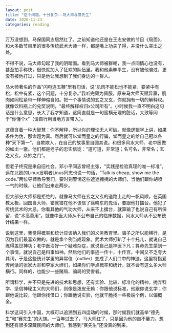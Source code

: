 ```yaml
---
layout: post
title: "这个问题，十分复杂——马大师与赛先生"
date: 2020-11-23
categories: reading
---
```


万万没想到，马保国同志居然红了。之前知道他还是在王志安做的节目《局面》，和大多数节目里的很多传统武术大师一样，都是嘴上功夫了得，并没什么突出之处。

不得不说，马大师勾起了我的阴暗面。看到马大师被群嘲，我一点同情心也没有，甚至拍手称快，很快就加入了狂欢的队伍里。我和他素昧平生，没有被他骗过，更没有被他打过，只是他让我想到了我们身边的一群人。

马大师著名的作品“闪电连五鞭”里有句话，说“肌肉不能松也不能紧，要紧中有松，松中有紧，这个问题，十分复杂。”我听完颇为佩服，原来马大师天赋异禀，肌肉如同松紧带一样伸缩自如。把一个事情说的玄之又玄，你就拥有一切的解释权。就像饮料瓶上的兑奖说明，“最终解释权归x公司所有”。小时候我一直不明白这句话是什么意思，长大了我才知道，这简直就是一句蛮横无理的脏话，大致等同于“你懂个x”（请自行用当地方言带入）。

这蕴含着一种大智慧：你不解释，所以你的理论无人可破。就像逻辑学上讲，如果条件为伪，那命题为真。然后就可以堂而皇之的行骗，堂而皇之的给自己冠以各种“天下第一”，自欺欺人，在自己的故事里自圆其说。和很多风水大师、老中医做的如出一辙。他们都是老子的忠实信徒：“道可道，非常道；名可名，非常名；玄之又玄，众妙之门”。

但老子终究是来自旧社会。邓小平同志曾经主张，“实践是检验真理的唯一标准”。远在北欧的Linux发明者Linus同志也说一句话，“Talk is cheap, show me the code.”两位导师教导我们，要时刻警惕这些遮遮掩掩的大师们，当他们跟你胡喷一气的时候，让他们出来走两步。

但大部分大师都是拒绝的。就像马大师在玄之又玄的道路上走的一帆风顺，在英国教太极，回国当大师，错就错在他不该信了徐晓东的鬼话，要跟他打擂台。他犯了传统武术的大忌。你看其他的气功大师，从来不上擂台，就算输了也说自己有所保留，说“术高莫用”。就像中医大师从不公布自己的临床数据，风水大师从不公布统计结果一样。

说到这里，我觉得概率和统计应该纳入我们的义务教育里。骗子之所以能横行，是因为我们最喜欢做的，就是拿个例当成现象。武术大师打趴了十个托儿，就说自己练得盖世神功；老中医治好一个疑难杂症，就说自己是神医下凡；算命先生蒙到一个事情，就说自己是料事如神。然后他们的事迹一传十，十传百，中间又不乏夸大其词，于是这些统计学里的异常值（outlier）变成了人们口中的神迹。这里特指爱传闲话的张家大哥和李家大婶们，如果你们学点概率和统计，就不会有这么多大师横行。同样的，也能少一些赌局、骗局的受害者。

所谓科学，并不只是先进的技术和思想，还有实验、比较、标准化的精神。抛弃科学、坚信神秘主义的大师们，则像是泼皮无赖：你跟他说标准，他跟你说玄学；你跟他说比较，他跟你找借口；你跟他说实验，他就干脆找一些极端个例，以偏概全。

科学这词引入中国，大概可以追溯到五四运动的时候，那时候我们就高举“德先生”和“赛先生”的大旗。一百年过去了，马大师红了，只是因为他的自不量力。想到还有很多深藏民间的大师们，我感到“赛先生”还没真的到来。